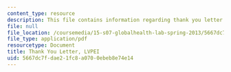 ```yaml
---
content_type: resource
description: This file contains information regarding thank you letter.
file: null
file_location: /coursemedia/15-s07-globalhealth-lab-spring-2013/5667dc7fdae21fc8a0700ebeb8e74e14_MIT15_S07S13_thanK_yo_lvp.pdf
file_type: application/pdf
resourcetype: Document
title: Thank You Letter, LVPEI
uid: 5667dc7f-dae2-1fc8-a070-0ebeb8e74e14
---
```

